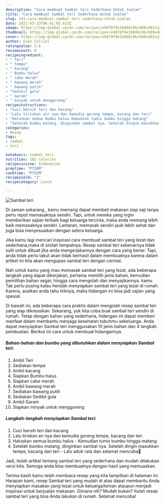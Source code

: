 ```yaml
---
description: "Cara membuat Sambal teri Sederhana Untuk Jualan"
title: "Cara membuat Sambal teri Sederhana Untuk Jualan"
slug: 241-cara-membuat-sambal-teri-sederhana-untuk-jualan
date: 2021-03-23T06:41:03.613Z
image: https://img-global.cpcdn.com/recipes/e9d78f9e1b088c0b/680x482cq70/sambal-teri-foto-resep-utama.jpg
thumbnail: https://img-global.cpcdn.com/recipes/e9d78f9e1b088c0b/680x482cq70/sambal-teri-foto-resep-utama.jpg
cover: https://img-global.cpcdn.com/recipes/e9d78f9e1b088c0b/680x482cq70/sambal-teri-foto-resep-utama.jpg
author: Evan Collins
ratingvalue: 3.6
reviewcount: 8
recipeingredient:
- " Teri"
- " tempe"
- " kacang"
- " Bumbu halus"
- " cabe merah"
- " bawang merah"
- " bawang putih"
- "Sedikit gula"
- " Garam"
- " minyak untuk menggoreng"
recipeinstructions:
- "Cuci bersih teri dan kacang"
- "Lalu tiriskan air nya dan kemudia goreng tempe, kacang dan teri"
- "Haluskan semua bumbu halus Kemudian tumis bumbu hingga matang"
- "Setelah bumbu matang, dinginkan sambal nya. Setelah dingin masukkan tempe, kacang dan teri Lalu aduk rata dan selamat mencoba🥰"
categories:
- Resep
tags:
- sambal
- teri

katakunci: sambal teri 
nutrition: 102 calories
recipecuisine: Indonesian
preptime: "PT20M"
cooktime: "PT55M"
recipeyield: "2"
recipecategory: Lunch

---
```



![Sambal teri](https://img-global.cpcdn.com/recipes/e9d78f9e1b088c0b/680x482cq70/sambal-teri-foto-resep-utama.jpg)

Di zaman  sekarang , kamu memang dapat membeli makanan siap saji tanpa perlu repot memasaknya sendiri. Tapi, untuk mereka yang ingin memberikan sajian terbaik bagi keluarga tercinta, maka anda memang lebih baik memasaknya sendiri. Lantaran, memasak sendiri jauh lebih sehat dan juga bisa menyesuaikan dengan selera keluarga.

Jika kamu lagi mencari inspirasi cara membuat sambal teri yang lezat dan sederhana,maka di sinilah tempatnya. Resep sambal teri  sebenarnya tidak sulit untuk dibuat jika anda mengerjakannya dengan cara yang benar. Tapi, anda tidak perlu takut akan tidak berhasil dalam membuatnya 
karena dalam artikel ini kita akan mengupas sambal teri dengan cermat.  



Nah untuk kamu yang mau memasak sambal teri yang lezat, ada beberapa langkah yang dapat dikerjakan, pertama memilih jenis bahan, kemudian pemilihan bahan segar, hingga cara mengolah dan menyajikannya. kamu Tak perlu pusing kalau hendak menyiapkan sambal teri yang lezat di rumah. Karena, asalkan anda  tahu triknya, maka hidangan ini bisa jadi sajian yang spesial.

Di bawah ini, ada beberapa cara praktis  dalam mengolah resep sambal teri yang siap dikreasikan. Sekarang, yuk kita coba buat sambal teri sendiri di rumah. Tetap dengan bahan yang sederhana, hidangan ini dapat memberi manfaat dalam membantu menjaga kesehatan tubuhmu sekeluarga. Anda dapat menyiapkan Sambal teri menggunakan 10 jenis bahan dan 4 langkah pembuatan. Berikut ini cara untuk membuat hidangannya.

<!--inarticleads1-->

##### Bahan-bahan dan bumbu yang dibutuhkan dalam menyiapkan Sambal teri:

1. Ambil  Teri
1. Sediakan  tempe
1. Ambil  kacang
1. Siapkan  Bumbu halus
1. Siapkan  cabe merah
1. Ambil  bawang merah
1. Sediakan  bawang putih
1. Sediakan Sedikit gula
1. Ambil  Garam
1. Siapkan  minyak untuk menggoreng




<!--inarticleads2-->

##### Langkah-langkah menyiapkan Sambal teri:

1. Cuci bersih teri dan kacang
1. Lalu tiriskan air nya dan kemudia goreng tempe, kacang dan teri
1. Haluskan semua bumbu halus - Kemudian tumis bumbu hingga matang
1. Setelah bumbu matang, dinginkan sambal nya. Setelah dingin masukkan tempe, kacang dan teri - Lalu aduk rata dan selamat mencoba🥰




Jadi, itulah artikel tentang  sambal teri  yang sederhana dan mudah dilakukan versi kita. Semoga anda bisa membuatnya dengan hasil yang memuaskan. 

Terima kasih kamu telah membaca resep yang kita tampilkan di halaman ini. Harapan kami, resep  Sambal teri yang mudah di atas dapat membantu Anda menyiapkan masakan yang lezat untuk keluarga/teman ataupun menjadi inspirasi untuk berjualan makanan. Gimana nih? Mudah bukan? Itulah resep sambal teri yang bisa Anda lakukan di rumah. Selamat mencoba!

